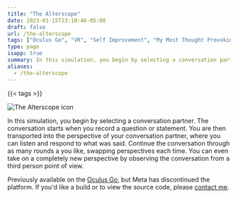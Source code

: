 ```yaml
---
title: "The Alterscope"
date: 2023-01-15T23:10:46-05:00
draft: false
url: /the-alterscope
tags: ["Oculus Go", "VR", "Self Improvement", "My Most Thought Provoking App"]
type: page
isapp: true
summary: In this simulation, you begin by selecting a conversation partner. The conversation starts when you record a question or statement. You are then transported into the perspective of your conversation partner, where you can listen and respond to what was said. Continue the conversation…
aliases:
  - /the-alterscope
---
```


{{< tags >}}

![The Alterscope icon](/images/the-alterscope-icon.png)

In this simulation, you begin by selecting a conversation partner. The conversation starts when you record a question or statement. You are then transported into the perspective of your conversation partner, where you can listen and respond to what was said. Continue the conversation through as many rounds a you like, swapping perspectives each time. You can even take on a completely new perspective by observing the conversation from a third person point of view.

Previously available on the [Oculus Go](https://www.oculus.com/experiences/go/2981498431864819), but Meta has discontinued the platform. If you'd like a build or to view the source code, please [contact me](/contact).
